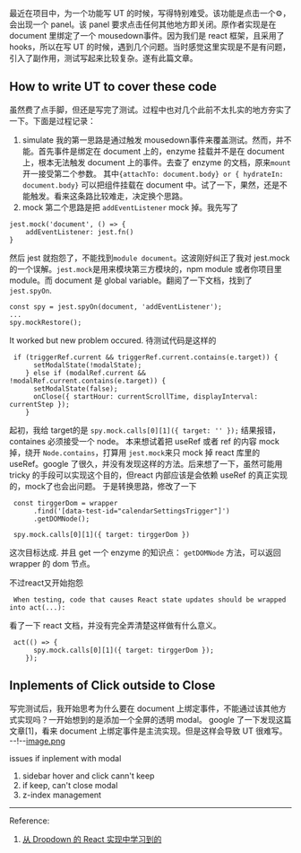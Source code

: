最近在项目中，为一个功能写 UT 的时候，写得特别难受。该功能是点击一个⚙，会出现一个 panel。该 panel 要求点击任何其他地方即关闭。原作者实现是在 document 里绑定了一个 mousedown事件。因为我们是 react 框架，且采用了 hooks，所以在写 UT 的时候，遇到几个问题。当时感觉这里实现是不是有问题，引入了副作用，测试写起来比较复杂。遂有此篇文章。
## How to write UT to cover these code
虽然费了点手脚，但还是写完了测试。过程中也对几个此前不太扎实的地方夯实了一下。下面是过程记录：
1. simulate 
我的第一思路是通过触发 mousedown事件来覆盖测试。然而，并不能。首先事件是绑定在 document 上的，enzyme 挂载并不是在 document 上，根本无法触发 document 上的事件。去查了 enzyme 的文档，原来`mount`开一接受第二个参数。
其中`{attachTo: document.body} or { hydrateIn: document.body}` 可以把组件挂载在 document 中。试了一下，果然，还是不能触发。看来这条路比较难走，决定换个思路。
2. mock
第二个思路是把 `addEventListener` mock 掉。我先写了
```
jest.mock('document', () => {
	addEventListener: jest.fn()
}
```
然后 jest 就抱怨了，不能找到`module document`。这波刚好纠正了我对 jest.mock 的一个误解。`jest.mock`是用来模块第三方模块的，npm module 或者你项目里 module。而 document 是 global variable。翻阅了一下文档，找到了`jest.spyOn`.

```
const spy = jest.spyOn(document, 'addEventListener');
...
spy.mockRestore();
```
It worked but new problem occured.
待测试代码是这样的
```
 if (triggerRef.current && triggerRef.current.contains(e.target)) {
      setModalState(!modalState);
    } else if (modalRef.current && !modalRef.current.contains(e.target)) {
      setModalState(false);
      onClose({ startHour: currentScrollTime, displayInterval: currentStep });
    }
```
起初，我给 target的是
`spy.mock.calls[0][1]({ target: '' });`
结果报错，containes 必须接受一个 node。
本来想试着把 useRef 或者 ref 的内容 mock 掉，绕开 `Node.contains`，打算用 `jest.mock`来只 mock 掉 react 库里的 useRef。google 了很久，并没有发现这样的方法。后来想了一下，虽然可能用 tricky 的手段可以实现这个目的，但react 内部应该是会依赖 useRef 的真正实现的，mock了也会出问题。
于是转换思路，修改了一下

```
 const tirggerDom = wrapper
      .find('[data-test-id="calendarSettingsTrigger"]')
      .getDOMNode();

 spy.mock.calls[0][1]({ target: tirggerDom })
```
这次目标达成. 并且 get 一个 enzyme 的知识点：
`getDOMNode` 方法，可以返回 wrapper 的 dom 节点。

不过react又开始抱怨
```
 When testing, code that causes React state updates should be wrapped into act(...):
```
看了一下 react 文档，并没有完全弄清楚这样做有什么意义。
```
 act(() => {
      spy.mock.calls[0][1]({ target: tirggerDom });
    });
```
## Inplements of Click outside to Close
写完测试后，我开始思考为什么要在 document 上绑定事件，不能通过该其他方式实现吗？一开始想到的是添加一个全屏的透明 modal。
google 了一下发现这篇文章[1]，看来 document 上绑定事件是主流实现。但是这样会导致 UT 很难写。
--!--[image.png](0)

issues if inplement with modal
1. sidebar hover and click cann't keep
2. if keep, can't close modal
3. z-index management

----

Reference:
1. [从 Dropdown 的 React 实现中学习到的
](https://juejin.im/post/5bb1812a6fb9a05d082a3361)
